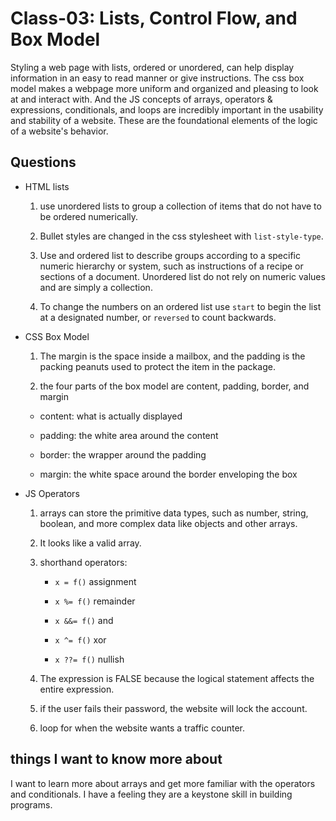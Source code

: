 # Class-03: Lists, Control Flow, and Box Model

Styling a web page with lists, ordered or unordered, can help display information in an easy to read manner or give instructions. The css box model makes a webpage more uniform and organized and pleasing to look at and interact with. And the JS concepts of arrays, operators & expressions, conditionals, and loops are incredibly important in the usability and stability of a website. These are the foundational elements of the logic of a website's behavior.

<!-- answer questions -->

## Questions

- HTML lists

  1. use unordered lists to group a collection of items that do not have to be ordered numerically.

  2. Bullet styles are changed in the css stylesheet with `list-style-type`.

  3. Use and ordered list to describe groups according to a specific numeric hierarchy or system, such as instructions of a recipe or sections of a document. Unordered list do not rely on numeric values and are simply a collection.

  4. To change the numbers on an ordered list use `start` to begin the list at a designated number, or `reversed` to count backwards.

- CSS Box Model

  1. The margin is the space inside a mailbox, and the padding is the packing peanuts used to protect the item in the package.

  2. the four parts of the box model are content, padding, border, and margin

  - content: what is actually displayed

  - padding: the white area around the content

  - border: the wrapper around the padding

  - margin: the white space around the border enveloping the box

- JS Operators

  1. arrays can store the primitive data types, such as number, string, boolean, and more complex data like objects and other arrays.

  2. It looks like a valid array.

  3. shorthand operators:

     - `x = f()` assignment

     - `x %= f()` remainder

     - `x &&= f()` and

     - `x ^= f()` xor

     - `x ??= f()` nullish

  4. The expression is FALSE because the logical statement affects the entire expression.

  5. if the user fails their password, the website will lock the account.

  6. loop for when the website wants a traffic counter.

## things I want to know more about

I want to learn more about arrays and get more familiar with the operators and conditionals. I have a feeling they are a keystone skill in building programs.
